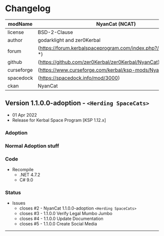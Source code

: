 # Changelog  
  
| modName    | NyanCat (NCAT)                                                   |
| ---------- | ---------------------------------------------------------------- |
| license    | BSD-2-Clause                                                     |
| author     | godarklight and zer0Kerbal                                       |
| forum      | (https://forum.kerbalspaceprogram.com/index.php?/topic/202945-*) |
| github     | (https://github.com/zer0Kerbal/zer0Kerbal/NyanCat)               |
| curseforge | (https://www.curseforge.com/kerbal/ksp-mods/NyanCat)             |
| spacedock  | (https://spacedock.info/mod/3000)                                |
| ckan       | NyanCat                                                          |

## Version 1.1.0.0-adoption - `<Herding SpaceCats>`

* 01 Apr 2022  
* Release for Kerbal Space Program [KSP 1.12.x]

### Adoption

### Normal Adoption stuff

### Code

* Recompile
  * .NET 4.7.2
  * C# 9.0

### Status

* Issues
  * closes #2 - NyanCat 1.1.0.0-adoption `<Herding SpaceCats>`
  * closes #3 - 1.1.0.0 Verify Legal Mumbo Jumbo
  * closes #4 - 1.1.0.0 Update Documentation
  * closes #5 - 1.1.0.0 Create Social Media

---

